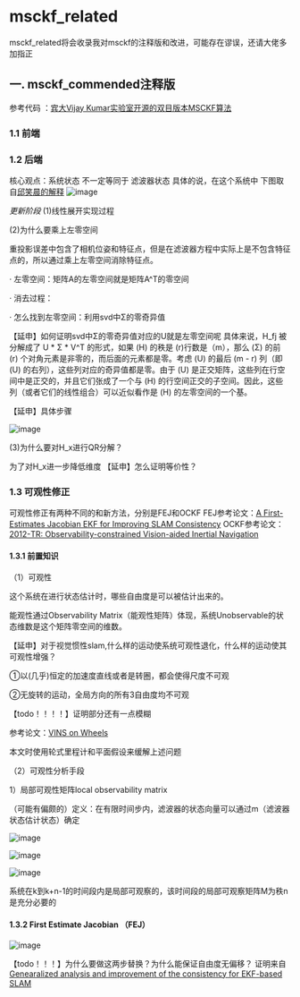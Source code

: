 # msckf_related
msckf_related将会收录我对msckf的注释版和改进，可能存在谬误，还请大佬多加指正
## 一. msckf_commended注释版
参考代码 ：[宾大Vijay Kumar实验室开源的双目版本MSCKF算法](https://github.com/KumarRobotics/msckf_vio) 
### 1.1 前端
### 1.2 后端
核心观点：系统状态 不一定等同于 滤波器状态
具体的说，在这个系统中
下图取自[邱笑晨的解释](https://www.bilibili.com/video/BV1Y4411g7FJ/?vd_source=0ada5c95f58cb319a77c62f35a4c0057)
![image](https://github.com/EveningLin/msckf_related/assets/110521494/519f889c-b1f9-456b-9df3-1a84405347ee)


_更新阶段_
(1)线性展开实现过程

(2)为什么要乘上左零空间

重投影误差中包含了相机位姿和特征点，但是在滤波器方程中实际上是不包含特征点的，所以通过乘上左零空间消除特征点。

· 左零空间：矩阵A的左零空间就是矩阵A^T的零空间

· 消去过程：

· 怎么找到左零空间：利用svd中Σ的零奇异值

【延申】如何证明svd中Σ的零奇异值对应的U就是左零空间呢
具体来说，H_fj 被分解成了 U * Σ * V^T 的形式，如果 (H) 的秩是 (r)行数是（m），那么 (Σ) 的前 (r) 个对角元素是非零的，而后面的元素都是零。考虑 (U) 的最后 (m - r) 列（即 (U) 的右列），这些列对应的奇异值都是零。由于 (U) 是正交矩阵，这些列在行空间中是正交的，并且它们张成了一个与 (H) 的行空间正交的子空间。因此，这些列（或者它们的线性组合）可以近似看作是 (H) 的左零空间的一个基。

【延申】具体步骤

![image](https://github.com/EveningLin/msckf_related/assets/110521494/520b8f8a-b69d-4bd5-bad8-809c6578ee16)

(3)为什么要对H_x进行QR分解？

为了对H_x进一步降低维度
【延申】怎么证明等价性？

### 1.3 可观性修正
可观性修正有两种不同的和新方法，分别是FEJ和OCKF
FEJ参考论文：[A  First-Estimates Jacobian EKF for Improving
 SLAM Consistency](https://www.sci-hub.se/10.1007/978-3-642-00196-3_43)
OCKF参考论文：[2012-TR: Observability-constrained Vision-aided Inertial Navigation]()
#### 1.3.1 前置知识
（1）可观性

这个系统在进行状态估计时，哪些自由度是可以被估计出来的。

能观性通过Observability Matrix（能观性矩阵）体现，系统Unobservable的状态维数是这个矩阵零空间的维数。

【延申】对于视觉惯性slam,什么样的运动使系统可观性退化，什么样的运动使其可观性增强？

①以(几乎)恒定的加速度直线或者是转圈，都会使得尺度不可观

②无旋转的运动，全局方向的所有3自由度均不可观

【todo！！！！】证明部分还有一点模糊


参考论文：[VINS on Wheels]([https://www.sci-hub.se/10.1007/978-3-642-00196-3_43](https://ieeexplore.ieee.org/stamp/stamp.jsp?tp=&arnumber=7989603))

本文时使用轮式里程计和平面假设来缓解上述问题

（2）可观性分析手段

1）局部可观性矩阵local observability matrix

（可能有偏颇的）定义：在有限时间步内，滤波器的状态向量可以通过m（滤波器状态估计状态）确定  

![image](https://github.com/EveningLin/msckf_related/assets/110521494/301defcd-4aa8-4a80-819c-d38cdd60e59d)


![image](https://github.com/EveningLin/msckf_related/assets/110521494/45efc573-93e5-42d3-989c-01186a729d34)

![image](https://github.com/EveningLin/msckf_related/assets/110521494/b5fc1990-20ef-4433-af65-6c08cc24d8ee)

系统在k到k+n-1的时间段内是局部可观察的，该时间段的局部可观察矩阵M为秩n是充分必要的


#### 1.3.2 First Estimate Jacobian （FEJ）
![image](https://github.com/EveningLin/msckf_related/assets/110521494/f4713f30-c67b-404a-854b-9fac90faef1f)

【todo！！！】为什么要做这两步替换？为什么能保证自由度无偏移？
证明来自[Genearalized analysis and improvement of the consistency for EKF-based SLAM](https://people.csail.mit.edu/ghuang/paper/tr/TR_slam_genconsistency.pdf)


